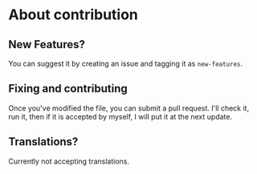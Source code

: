 # About contribution
## New Features?
You can suggest it by creating an issue and tagging it as `new-features`.

## Fixing and contributing
Once you've modified the file, you can submit a pull request. I'll check it, run it, then if it is accepted by myself, I will put it at the next update.

## Translations?
Currently not accepting translations.